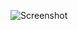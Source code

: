 ![Screenshot](https://raw.githubusercontent.com/Cryakl/Ultimate-RAT-Collection/refs/heads/main/NjRat/DangerousRat/Screenshot.png)
